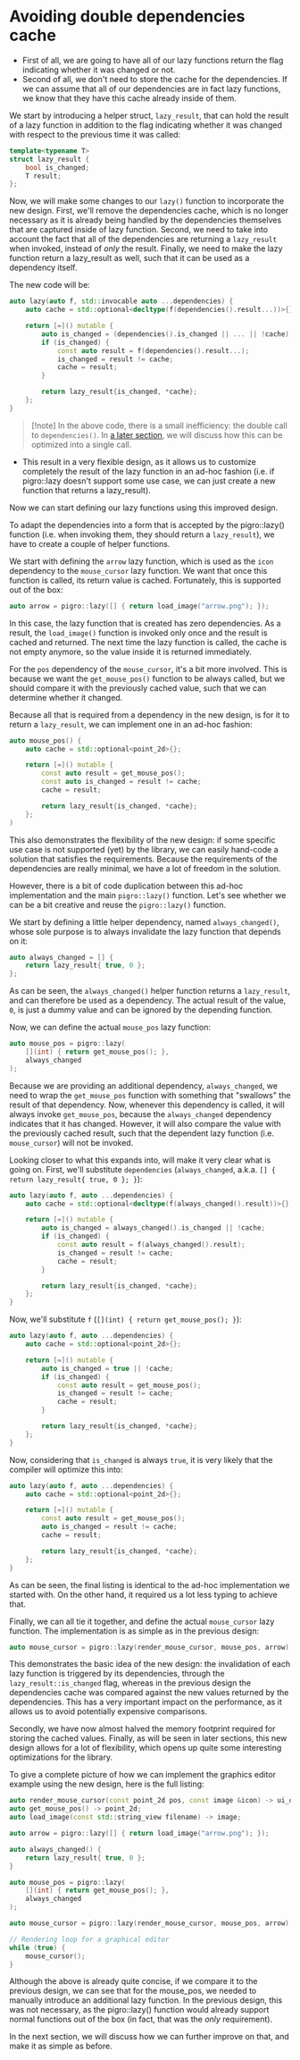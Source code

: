 # Avoiding double dependencies cache

- First of all, we are going to have all of our lazy functions return the flag indicating whether it was changed or not. 
- Second of all, we don't need to store the cache for the dependencies. If we can assume that all of our dependencies are in fact lazy functions, we know that they have this cache already inside of them.

We start by introducing a helper struct, `lazy_result`, that can hold the result of a lazy function in addition to the flag indicating whether it was changed with respect to the previous time it was called:
```cpp
template<typename T>
struct lazy_result {
    bool is_changed;
    T result;
};
```

Now, we will make some changes to our `lazy()` function to incorporate the new design. First, we'll remove the dependencies cache, which is no longer necessary as it is already being handled by the dependencies themselves that are captured inside of lazy function. Second, we need to take into account the fact that all of the dependencies are returning a `lazy_result` when invoked, instead of _only_ the result. Finally, we need to make the lazy function return a lazy_result as well, such that it can be used as a dependency itself.

The new code will be:
```cpp
auto lazy(auto f, std::invocable auto ...dependencies) {
    auto cache = std::optional<decltype(f(dependencies().result...))>{};

    return [=]() mutable {
        auto is_changed = (dependencies().is_changed || ... || !cache);
        if (is_changed) {
            const auto result = f(dependencies().result...);
            is_changed = result != cache;
            cache = result;
        }

        return lazy_result{is_changed, *cache};
    };
}
```

>[!note] In the above code, there is a small inefficiency: the double call to `dependencies()`. In [a later section](walkthrough/single_evaluations.md), we will discuss how this can be optimized into a single call.

- This result in a very flexible design, as it allows us to customize completely the result of the lazy function in an ad-hoc fashion (i.e. if pigro::lazy doesn't support some use case, we can just create a new function that returns a lazy_result).

Now we can start defining our lazy functions using this improved design.

To adapt the dependencies into a form that is accepted by the pigro::lazy() function (i.e. when invoking them, they should return a `lazy_result`), we have to create a couple of helper functions.

We start with defining the `arrow` lazy function, which is used as the `icon` dependency to the `mouse_cursor` lazy function. We want that once this function is called, its return value is cached. Fortunately, this is supported out of the box:
```cpp
auto arrow = pigro::lazy([] { return load_image("arrow.png"); });
```

In this case, the lazy function that is created has zero dependencies. As a result, the `load_image()` function is invoked only once and the result is cached and returned. The next time the lazy function is called, the cache is not empty anymore, so the value inside it is returned immediately.

For the `pos` dependency of the `mouse_cursor`, it's a bit more involved. This is because we want the `get_mouse_pos()` function to be always called, but we should compare it with the previously cached value, such that we can determine whether it changed.

Because all that is required from a dependency in the new design, is for it to return a `lazy_result`, we can implement one in an ad-hoc fashion:
```cpp
auto mouse_pos() {
    auto cache = std::optional<point_2d>{};

    return [=]() mutable {
        const auto result = get_mouse_pos();
        const auto is_changed = result != cache;
        cache = result;

        return lazy_result{is_changed, *cache};
    };
)
```

This also demonstrates the flexibility of the new design: if some specific use case is not supported (yet) by the library, we can easily hand-code a solution that satisfies the requirements. Because the requirements of the dependencies are really minimal, we have a lot of freedom in the solution.

However, there is a bit of code duplication between this ad-hoc implementation and the main `pigro::lazy()` function. Let's see whether we can be a bit creative and reuse the `pigro::lazy()` function.

We start by defining a little helper dependency, named `always_changed()`, whose sole purpose is to always invalidate the lazy function that depends on it:
```cpp
auto always_changed = [] {
    return lazy_result{ true, 0 };
};
```

As can be seen, the `always_changed()` helper function returns a `lazy_result`, and can therefore be used as a dependency. The actual result of the value, `0`, is just a dummy value and can be ignored by the depending function.

Now, we can define the actual `mouse_pos` lazy function:
```cpp
auto mouse_pos = pigro::lazy(
    [](int) { return get_mouse_pos(); },
    always_changed    
);
```

Because we are providing an additional dependency, `always_changed`, we need to wrap the `get_mouse_pos` function with something that "swallows" the result of that dependency. Now, whenever this dependency is called, it will always invoke `get_mouse_pos`, because the `always_changed` dependency indicates that it has changed. However, it will also compare the value with the previously cached result, such that the dependent lazy function (i.e. `mouse_cursor`) will not be invoked.

Looking closer to what this expands into, will make it very clear what is going on.
First, we'll substitute `dependencies` (`always_changed`, a.k.a. `[] { return lazy_result{ true, 0 }; }`):
```cpp
auto lazy(auto f, auto ...dependencies) {
    auto cache = std::optional<decltype(f(always_changed().result))>{};

    return [=]() mutable {
        auto is_changed = always_changed().is_changed || !cache;
        if (is_changed) {
            const auto result = f(always_changed().result);
            is_changed = result != cache;
            cache = result;
        }

        return lazy_result{is_changed, *cache};
    };
}
```

Now, we'll substitute `f` (`[](int) { return get_mouse_pos(); }`):
```cpp
auto lazy(auto f, auto ...dependencies) {
    auto cache = std::optional<point_2d>{};

    return [=]() mutable {
        auto is_changed = true || !cache;
        if (is_changed) {
            const auto result = get_mouse_pos();
            is_changed = result != cache;
            cache = result;
        }

        return lazy_result{is_changed, *cache};
    };
}
```

Now, considering that `is_changed` is always `true`, it is very likely that the compiler will optimize this into:
```cpp
auto lazy(auto f, auto ...dependencies) {
    auto cache = std::optional<point_2d>{};

    return [=]() mutable {
        const auto result = get_mouse_pos();
        auto is_changed = result != cache;
        cache = result;

        return lazy_result{is_changed, *cache};
    };
}
```

As can be seen, the final listing is identical to the ad-hoc implementation we started with. On the other hand, it required us a lot less typing to achieve that.

Finally, we can all tie it together, and define the actual `mouse_cursor` lazy function. The implementation is as simple as in the previous design:
```cpp
auto mouse_cursor = pigro::lazy(render_mouse_cursor, mouse_pos, arrow);
```

This demonstrates the basic idea of the new design: the invalidation of each lazy function is triggered by its dependencies, through the `lazy_result::is_changed` flag, whereas in the previous design the dependencies cache was compared against the new values returned by the dependencies. This has a very important impact on the performance, as it allows us to avoid potentially expensive comparisons.

Secondly, we have now almost halved the memory footprint required for storing the cached values. Finally, as will be seen in later sections, this new design allows for a lot of flexibility, which opens up quite some interesting optimizations for the library.

To give a complete picture of how we can implement the graphics editor example using the new design, here is the full listing:
```cpp
auto render_mouse_cursor(const point_2d pos, const image &icon) -> ui_object;
auto get_mouse_pos() -> point_2d;
auto load_image(const std::string_view filename) -> image;

auto arrow = pigro::lazy([] { return load_image("arrow.png"); });

auto always_changed() {
    return lazy_result{ true, 0 };
}

auto mouse_pos = pigro::lazy(
    [](int) { return get_mouse_pos(); },
    always_changed    
);

auto mouse_cursor = pigro::lazy(render_mouse_cursor, mouse_pos, arrow);

// Rendering loop for a graphical editor
while (true) {
    mouse_cursor();
}
```

Although the above is already quite concise, if we compare it to the previous design, we can see that for the mouse_pos, we needed to manually introduce an additional lazy function. In the previous design, this was not necessary, as the pigro::lazy() function would already support normal functions out of the box (in fact, that was the _only_ requirement).

In the next section, we will discuss how we can further improve on that, and make it as simple as before.
